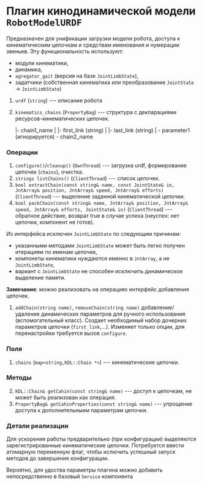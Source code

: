 Плагин кинодинамической модели `RobotModelURDF`
=======================


Предназначен для унификации загрузки модели робота, доступа к кинематическим цепочкам и средствам именования и нумерации звеньев. 
Эту функциональность используют: 

* модули кинематики, 
* динамика, 
* `agregator_gait` (версия на базе `JointLimbState`), 
* задатчики (собственная кинематика или преобразование `JointState` -> `JointLimbState`) 

1. `urdf` (`string`) --- описание робота 
1. `kinematics_chains` (`PropertyBag`) --- структура с декларациями ресурсов-кинематических цепочек.

      |- chain1_name
      |  |- first_link (string)
      |  |- last_link (string)
      |  \- parameter1 (игнорируется)
      \- chain2_name

### Операции

1. `configure()`/`cleanup()` (`OwnThread`) --- загрузка urdf, формирование цепочек (`chains`), очистка.
1. `strings listChains()` (`ClientThread`) --- список цепочек.
1. `bool extractChain(const string& name, const JointState& in, JntArray& position, JntArray& speed, JntArray& efforts)` (`ClientThread`) --- выделение заданной кинематической цепочки.
1. `bool packChain(const string& name, JntArray& position, JntArray& speed, JntArray& efforts, JointState& in)` (`ClientThread`) 
     --- обратное действие, возврат true в случае успеха (неуспех: нет цепочки, компонент не готов).

Из интерфейса исключен `JointLimbState` по следующим причинам: 
* указанными методами `JointLimbState` может быть легко получен итерациям по именам цепочек, 
* компонеты кинематики нуждаются именно в `JntArray`, а не `JointLimbState`,
* вариант с `JointLimbState` не способен исключить динамическое выделение памяти.

**Замечание**: можно реализовать на операциях интерфейс добавления цепочек.
1. `addChain(string name)`, `removeChain(string name)` добавление/удаление динамических параметров для ручного использования (вспомогательный класс). 
 Создает необходимый набор дочерних параметров цепочки (`first_link`,...). Изменяет только опции, для перенастройки требуется вызов `configure`.

### Поля

1. `chains` (`map<string,KDL::Chain *>`) --- кинематические цепочки.

### Методы

2. `KDL::Chain& getCahin(const string& name)`  --- доступ к цепочкам, не может быть реализован как операция.
2. `PropertyBag& getCahinProperties(const string& name)` --- упрощение доступа к дополнительныим параметрам цепочки.

### Детали реализации

Для ускорения работы предварительно (при конфигурации) выделяются зарегистрированные кинематические цепочки. 
Потребуется ввести атомарную переменную флаг, чтобы ислючить успешный запуск методов до завершения конфигурации.

Вероятно, для удоства параметры плагина можно добавить непосредственно в базовый `Service` компонента

